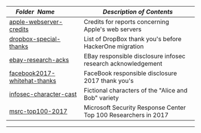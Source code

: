 |&nbsp;&nbsp;&nbsp;&nbsp;_Folder&nbsp;&nbsp;Name_&nbsp;&nbsp;&nbsp;&nbsp;| _Description of Contents_
|:----------------|--------------------------------------------------------------------------------------------------------------------------------------------------------
| [apple-webserver-credits](apple-webserver-credits.txt) |  Credits for reports concerning Apple's web servers 
| [dropbox-special-thanks](dropbox-special-thanks.txt) |  List of DropBox thank you's before HackerOne migration 
| [ebay-research-acks](ebay-research-acks.txt) |  EBay responsible disclosure infosec research acknowledgement 
| [facebook2017-whitehat-thanks](facebook2017-whitehat-thanks.txt) |  FaceBook responsible disclosure 2017 thank you's 
| [infosec-character-cast](infosec-character-cast.txt) |  Fictional characters of the "Alice and Bob" variety 
| [msrc-top100-2017](msrc-top100-2017.txt) |  Microsoft Security Response Center Top 100 Researchers in 2017 

* * *

